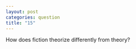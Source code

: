 ```yaml
---
layout: post
categories: question
title: "15"
---
```

How does fiction theorize differently from theory?

